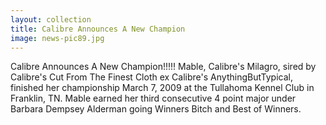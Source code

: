 ```yaml
---
layout: collection
title: Calibre Announces A New Champion
image: news-pic89.jpg
---
```

Calibre Announces A New Champion!!!!!
 Mable, Calibre's Milagro, sired by Calibre's Cut From The Finest Cloth ex Calibre's AnythingButTypical, finished her championship March 7, 2009 at the Tullahoma Kennel Club in Franklin, TN. Mable earned her third consecutive 4 point major under Barbara Dempsey Alderman going Winners Bitch and Best of Winners.
